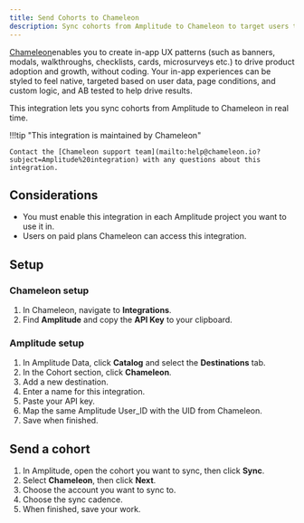 ```yaml
---
title: Send Cohorts to Chameleon
description: Sync cohorts from Amplitude to Chameleon to target users to create in-app UX experiences
---
```


[Chameleon](https://www.tryChameleon.co/)enables you to create in-app UX patterns (such as banners, modals, walkthroughs, checklists, cards, microsurveys etc.) to drive product adoption and growth, without coding. Your in-app experiences can be styled to feel native, targeted based on user data, page conditions, and custom logic, and AB tested to help drive results. 

This integration lets you sync cohorts from Amplitude to Chameleon in real time.

!!!tip "This integration is maintained by Chameleon"

    Contact the [Chameleon support team](mailto:help@chameleon.io?subject=Amplitude%20integration) with any questions about this integration.

## Considerations

- You must enable this integration in each Amplitude project you want to use it in.
- Users on paid plans Chameleon can access this integration.

## Setup

### Chameleon setup

1. In Chameleon, navigate to **Integrations**.
2. Find **Amplitude** and copy the **API Key** to your clipboard.

### Amplitude setup

1. In Amplitude Data, click **Catalog** and select the **Destinations** tab.
2. In the Cohort section, click **Chameleon**.
3. Add a new destination.
4. Enter a name for this integration.
5. Paste your API key.
6. Map the same Amplitude User_ID with the UID from Chameleon.
7. Save when finished.

## Send a cohort

1. In Amplitude, open the cohort you want to sync, then click **Sync**. 
2. Select **Chameleon**, then click **Next**.
3. Choose the account you want to sync to.
4. Choose the sync cadence.
5. When finished, save your work.
